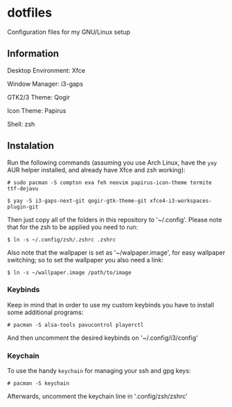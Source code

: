 # dotfiles
Configuration files for my GNU/Linux setup

## Information

Desktop Environment: Xfce

Window Manager: i3-gaps

GTK2/3 Theme: Qogir

Icon Theme: Papirus

Shell: zsh

## Instalation

Run the following commands (assuming you use Arch Linux, have the `yay` AUR helper installed, and already have Xfce and zsh working):

  `# sudo pacman -S compton exa feh neovim papirus-icon-theme termite ttf-dejavu`

  `$ yay -S i3-gaps-next-git qogir-gtk-theme-git xfce4-i3-workspaces-plugin-git`

Then just copy all of the folders in this repository to '~/.config'. Please note that for the zsh to be applied you need to run:

  `$ ln -s ~/.config/zsh/.zshrc .zshrc`

Also note that the wallpaper is set as '~/walpaper.image', for easy wallpaper switching; so to set the wallpaper you also need a link:

  `$ ln -s ~/wallpaper.image /path/to/image`

### Keybinds

Keep in mind that in order to use my custom keybinds you have to install some additional programs:

  `# pacman -S alsa-tools pavucontrol playerctl`

And then uncomment the desired keybinds on '~/.config/i3/config'

### Keychain

To use the handy `keychain` for managing your ssh and gpg keys:

  `# pacman -S keychain`

Afterwards, uncomment the keychain line in '.config/zsh/zshrc'

